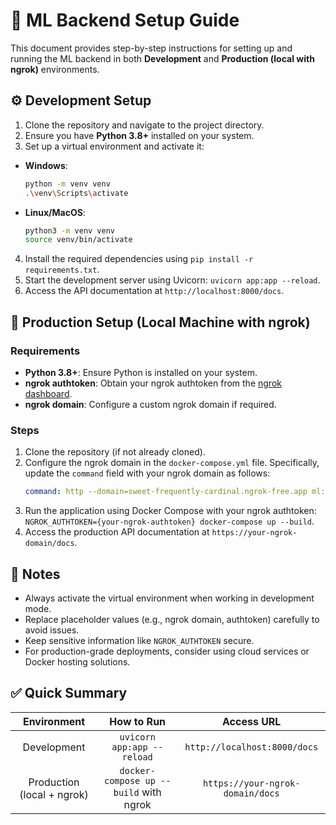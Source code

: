 # 📄 ML Backend Setup Guide

This document provides step-by-step instructions for setting up and running the ML backend in both **Development** and **Production (local with ngrok)** environments.

## ⚙️ Development Setup

1. Clone the repository and navigate to the project directory.
2. Ensure you have **Python 3.8+** installed on your system.
3. Set up a virtual environment and activate it:

- **Windows**:
  ```bash
  python -m venv venv
  .\venv\Scripts\activate
  ```
- **Linux/MacOS**:
  ```bash
  python3 -m venv venv
  source venv/bin/activate
  ```

4. Install the required dependencies using `pip install -r requirements.txt`.
5. Start the development server using Uvicorn: `uvicorn app:app --reload`.
6. Access the API documentation at `http://localhost:8000/docs`.

## 🚀 Production Setup (Local Machine with ngrok)

### Requirements

- **Python 3.8+**: Ensure Python is installed on your system.
- **ngrok authtoken**: Obtain your ngrok authtoken from the [ngrok dashboard](https://dashboard.ngrok.com/get-started/your-authtoken).
- **ngrok domain**: Configure a custom ngrok domain if required.

### Steps

1. Clone the repository (if not already cloned).
2. Configure the ngrok domain in the `docker-compose.yml` file. Specifically, update the `command` field with your ngrok domain as follows:
   ```yaml
   command: http --domain=sweet-frequently-cardinal.ngrok-free.app ml:9000
   ```
3. Run the application using Docker Compose with your ngrok authtoken: `NGROK_AUTHTOKEN={your-ngrok-authtoken} docker-compose up --build`.
4. Access the production API documentation at `https://your-ngrok-domain/docs`.

## 📝 Notes

- Always activate the virtual environment when working in development mode.
- Replace placeholder values (e.g., ngrok domain, authtoken) carefully to avoid issues.
- Keep sensitive information like `NGROK_AUTHTOKEN` secure.
- For production-grade deployments, consider using cloud services or Docker hosting solutions.

## ✅ Quick Summary

|        Environment         |               How to Run               |            Access URL            |
| :------------------------: | :------------------------------------: | :------------------------------: |
|        Development         |       `uvicorn app:app --reload`       |   `http://localhost:8000/docs`   |
| Production (local + ngrok) | `docker-compose up --build` with ngrok | `https://your-ngrok-domain/docs` |
